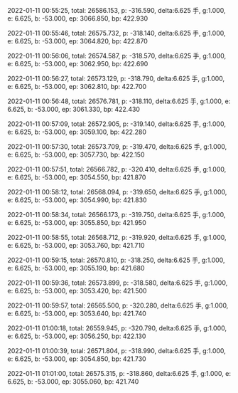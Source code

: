 2022-01-11 00:55:25, total: 26586.153, p: -316.590, delta:6.625 手, g:1.000, e: 6.625, b: -53.000, ep: 3066.850, bp: 422.930

2022-01-11 00:55:46, total: 26575.732, p: -318.140, delta:6.625 手, g:1.000, e: 6.625, b: -53.000, ep: 3064.820, bp: 422.870

2022-01-11 00:56:06, total: 26574.587, p: -318.570, delta:6.625 手, g:1.000, e: 6.625, b: -53.000, ep: 3062.950, bp: 422.690

2022-01-11 00:56:27, total: 26573.129, p: -318.790, delta:6.625 手, g:1.000, e: 6.625, b: -53.000, ep: 3062.810, bp: 422.700

2022-01-11 00:56:48, total: 26576.781, p: -318.110, delta:6.625 手, g:1.000, e: 6.625, b: -53.000, ep: 3061.330, bp: 422.430

2022-01-11 00:57:09, total: 26572.905, p: -319.140, delta:6.625 手, g:1.000, e: 6.625, b: -53.000, ep: 3059.100, bp: 422.280

2022-01-11 00:57:30, total: 26573.709, p: -319.470, delta:6.625 手, g:1.000, e: 6.625, b: -53.000, ep: 3057.730, bp: 422.150

2022-01-11 00:57:51, total: 26566.782, p: -320.410, delta:6.625 手, g:1.000, e: 6.625, b: -53.000, ep: 3054.550, bp: 421.870

2022-01-11 00:58:12, total: 26568.094, p: -319.650, delta:6.625 手, g:1.000, e: 6.625, b: -53.000, ep: 3054.990, bp: 421.830

2022-01-11 00:58:34, total: 26566.173, p: -319.750, delta:6.625 手, g:1.000, e: 6.625, b: -53.000, ep: 3055.850, bp: 421.950

2022-01-11 00:58:55, total: 26568.712, p: -319.920, delta:6.625 手, g:1.000, e: 6.625, b: -53.000, ep: 3053.760, bp: 421.710

2022-01-11 00:59:15, total: 26570.810, p: -318.250, delta:6.625 手, g:1.000, e: 6.625, b: -53.000, ep: 3055.190, bp: 421.680

2022-01-11 00:59:36, total: 26573.899, p: -318.580, delta:6.625 手, g:1.000, e: 6.625, b: -53.000, ep: 3053.420, bp: 421.500

2022-01-11 00:59:57, total: 26565.500, p: -320.280, delta:6.625 手, g:1.000, e: 6.625, b: -53.000, ep: 3053.640, bp: 421.740

2022-01-11 01:00:18, total: 26559.945, p: -320.790, delta:6.625 手, g:1.000, e: 6.625, b: -53.000, ep: 3056.250, bp: 422.130

2022-01-11 01:00:39, total: 26571.804, p: -318.990, delta:6.625 手, g:1.000, e: 6.625, b: -53.000, ep: 3054.850, bp: 421.730

2022-01-11 01:01:00, total: 26575.315, p: -318.860, delta:6.625 手, g:1.000, e: 6.625, b: -53.000, ep: 3055.060, bp: 421.740